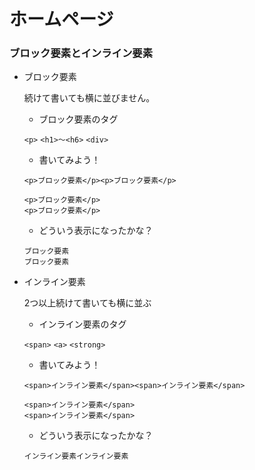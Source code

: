 # ホームページ

### ブロック要素とインライン要素

* ブロック要素

	続けて書いても横に並びません。

	* ブロック要素のタグ
	
	`<p>` `<h1>〜<h6>` `<div>`
	
	* 書いてみよう！
	
	```
	<p>ブロック要素</p><p>ブロック要素</p>
	```
	```
	<p>ブロック要素</p>
	<p>ブロック要素</p>
	```	
	
	* どういう表示になったかな？
	 	
	```
	ブロック要素
	ブロック要素
	```
	
	
	
* インライン要素

	2つ以上続けて書いても横に並ぶ
	
	* インライン要素のタグ 
	
	`<span>` `<a>` `<strong>`
	
	* 書いてみよう！
	
	```
	<span>インライン要素</span><span>インライン要素</span>
	```
	```
	<span>インライン要素</span>
	<span>インライン要素</span>
	```
	
	* どういう表示になったかな？
	
	```
	インライン要素インライン要素
	```

	